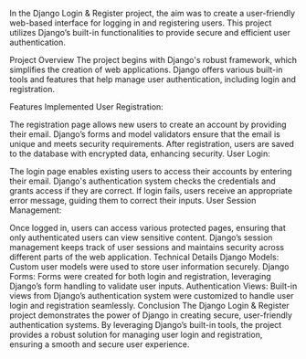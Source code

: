 In the Django Login & Register project, the aim was to create a user-friendly web-based interface for logging in and registering users. This project utilizes Django’s built-in functionalities to provide secure and efficient user authentication.

Project Overview
The project begins with Django's robust framework, which simplifies the creation of web applications. Django offers various built-in tools and features that help manage user authentication, including login and registration.

Features Implemented
User Registration:

The registration page allows new users to create an account by providing their email.
Django’s forms and model validators ensure that the email is unique and meets security requirements.
After registration, users are saved to the database with encrypted data, enhancing security.
User Login:

The login page enables existing users to access their accounts by entering their email.
Django's authentication system checks the credentials and grants access if they are correct.
If login fails, users receive an appropriate error message, guiding them to correct their inputs.
User Session Management:

Once logged in, users can access various protected pages, ensuring that only authenticated users can view sensitive content.
Django’s session management keeps track of user sessions and maintains security across different parts of the web application.
Technical Details
Django Models: Custom user models were used to store user information securely.
Django Forms: Forms were created for both login and registration, leveraging Django’s form handling to validate user inputs.
Authentication Views: Built-in views from Django’s authentication system were customized to handle user login and registration seamlessly.
Conclusion
The Django Login & Register project demonstrates the power of Django in creating secure, user-friendly authentication systems. By leveraging Django’s built-in tools, the project provides a robust solution for managing user login and registration, ensuring a smooth and secure user experience.






